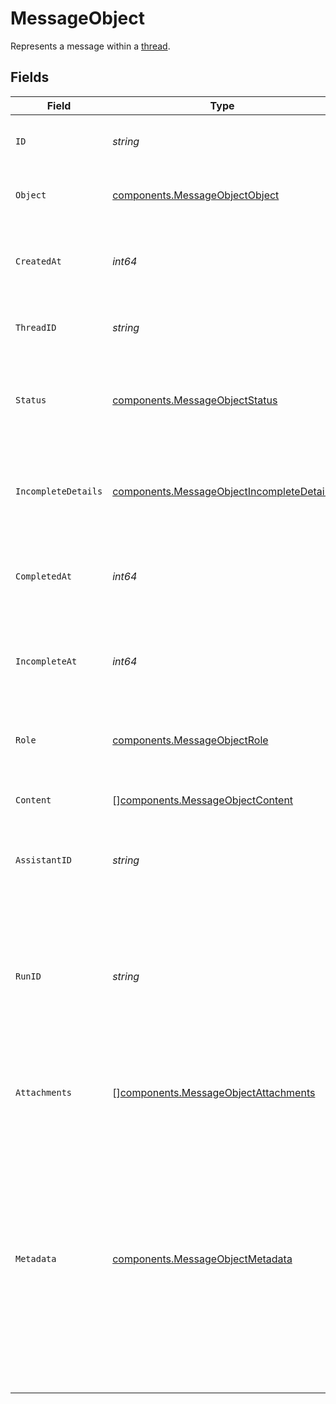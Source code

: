 # MessageObject

Represents a message within a [thread](/docs/api-reference/threads).


## Fields

| Field                                                                                                                                                                                                                                                        | Type                                                                                                                                                                                                                                                         | Required                                                                                                                                                                                                                                                     | Description                                                                                                                                                                                                                                                  |
| ------------------------------------------------------------------------------------------------------------------------------------------------------------------------------------------------------------------------------------------------------------ | ------------------------------------------------------------------------------------------------------------------------------------------------------------------------------------------------------------------------------------------------------------ | ------------------------------------------------------------------------------------------------------------------------------------------------------------------------------------------------------------------------------------------------------------ | ------------------------------------------------------------------------------------------------------------------------------------------------------------------------------------------------------------------------------------------------------------ |
| `ID`                                                                                                                                                                                                                                                         | *string*                                                                                                                                                                                                                                                     | :heavy_check_mark:                                                                                                                                                                                                                                           | The identifier, which can be referenced in API endpoints.                                                                                                                                                                                                    |
| `Object`                                                                                                                                                                                                                                                     | [components.MessageObjectObject](../../models/components/messageobjectobject.md)                                                                                                                                                                             | :heavy_check_mark:                                                                                                                                                                                                                                           | The object type, which is always `thread.message`.                                                                                                                                                                                                           |
| `CreatedAt`                                                                                                                                                                                                                                                  | *int64*                                                                                                                                                                                                                                                      | :heavy_check_mark:                                                                                                                                                                                                                                           | The Unix timestamp (in seconds) for when the message was created.                                                                                                                                                                                            |
| `ThreadID`                                                                                                                                                                                                                                                   | *string*                                                                                                                                                                                                                                                     | :heavy_check_mark:                                                                                                                                                                                                                                           | The [thread](/docs/api-reference/threads) ID that this message belongs to.                                                                                                                                                                                   |
| `Status`                                                                                                                                                                                                                                                     | [components.MessageObjectStatus](../../models/components/messageobjectstatus.md)                                                                                                                                                                             | :heavy_check_mark:                                                                                                                                                                                                                                           | The status of the message, which can be either `in_progress`, `incomplete`, or `completed`.                                                                                                                                                                  |
| `IncompleteDetails`                                                                                                                                                                                                                                          | [components.MessageObjectIncompleteDetails](../../models/components/messageobjectincompletedetails.md)                                                                                                                                                       | :heavy_check_mark:                                                                                                                                                                                                                                           | On an incomplete message, details about why the message is incomplete.                                                                                                                                                                                       |
| `CompletedAt`                                                                                                                                                                                                                                                | *int64*                                                                                                                                                                                                                                                      | :heavy_check_mark:                                                                                                                                                                                                                                           | The Unix timestamp (in seconds) for when the message was completed.                                                                                                                                                                                          |
| `IncompleteAt`                                                                                                                                                                                                                                               | *int64*                                                                                                                                                                                                                                                      | :heavy_check_mark:                                                                                                                                                                                                                                           | The Unix timestamp (in seconds) for when the message was marked as incomplete.                                                                                                                                                                               |
| `Role`                                                                                                                                                                                                                                                       | [components.MessageObjectRole](../../models/components/messageobjectrole.md)                                                                                                                                                                                 | :heavy_check_mark:                                                                                                                                                                                                                                           | The entity that produced the message. One of `user` or `assistant`.                                                                                                                                                                                          |
| `Content`                                                                                                                                                                                                                                                    | [][components.MessageObjectContent](../../models/components/messageobjectcontent.md)                                                                                                                                                                         | :heavy_check_mark:                                                                                                                                                                                                                                           | The content of the message in array of text and/or images.                                                                                                                                                                                                   |
| `AssistantID`                                                                                                                                                                                                                                                | *string*                                                                                                                                                                                                                                                     | :heavy_check_mark:                                                                                                                                                                                                                                           | If applicable, the ID of the [assistant](/docs/api-reference/assistants) that authored this message.                                                                                                                                                         |
| `RunID`                                                                                                                                                                                                                                                      | *string*                                                                                                                                                                                                                                                     | :heavy_check_mark:                                                                                                                                                                                                                                           | The ID of the [run](/docs/api-reference/runs) associated with the creation of this message. Value is `null` when messages are created manually using the create message or create thread endpoints.                                                          |
| `Attachments`                                                                                                                                                                                                                                                | [][components.MessageObjectAttachments](../../models/components/messageobjectattachments.md)                                                                                                                                                                 | :heavy_check_mark:                                                                                                                                                                                                                                           | A list of files attached to the message, and the tools they were added to.                                                                                                                                                                                   |
| `Metadata`                                                                                                                                                                                                                                                   | [components.MessageObjectMetadata](../../models/components/messageobjectmetadata.md)                                                                                                                                                                         | :heavy_check_mark:                                                                                                                                                                                                                                           | Set of 16 key-value pairs that can be attached to an object. This can be useful for storing additional information about the object in a structured format. Keys can be a maximum of 64 characters long and values can be a maximum of 512 characters long.<br/> |